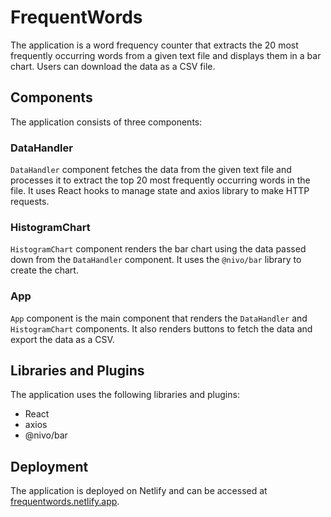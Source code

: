 # FrequentWords

The application is a word frequency counter that extracts the 20 most frequently occurring words from a given text file and displays them in a bar chart. Users can download the data as a CSV file.

## Components

The application consists of three components:

### DataHandler

`DataHandler` component fetches the data from the given text file and processes it to extract the top 20 most frequently occurring words in the file. It uses React hooks to manage state and axios library to make HTTP requests.

### HistogramChart

`HistogramChart` component renders the bar chart using the data passed down from the `DataHandler` component. It uses the `@nivo/bar` library to create the chart.

### App

`App` component is the main component that renders the `DataHandler` and `HistogramChart` components. It also renders buttons to fetch the data and export the data as a CSV.

## Libraries and Plugins

The application uses the following libraries and plugins:

- React
- axios
- @nivo/bar

## Deployment

The application is deployed on Netlify and can be accessed at [frequentwords.netlify.app](https://frequentwords.netlify.app/).
